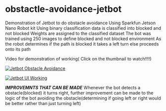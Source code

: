 # obstactle-avoidance-jetbot
Demonstration of Jetbot to do obstacle avoidance
Using Sparkfun Jetson Nano Robot kit 
Using binary classification data is classified into blocked and not blocked
Weights are assigned to the classified dataset
The bot was trained using 250 images to define blocked and not blocked environment
As the robot determines if the path is blocked it takes a left turn else proceeds onto its path


Video for demonstration of working( Click on the thumbnail to watch!!!!)

[![Jetbot Obstacle Avoidance](https://i9.ytimg.com/vi/Yk78EoYp0ks/mq1.jpg?sqp=CPyZmIwG&rs=AOn4CLBHQ2vCPU20SoaaMcHUwj2xTOovcw)](https://youtu.be/Yk78EoYp0ks "Jetbot Obstacle Avoidance")

[![Jetbot UI Working](https://i9.ytimg.com/vi/dQhTMA7hzCs/mq2.jpg?sqp=CNSemIwG&rs=AOn4CLAAke_2jljC6HJT6XOhntQTnvXaAg)](https://youtu.be/dQhTMA7hzCs "Jetbot UI Working")




***IMPROVEMNTS THAT CAN BE MADE***
Whenever the bot detects a obstacle(blocked) it turns right, further improvement can be made to the logic of the bot avoiding the obstacle(determining if going left or right would be better rather than just turning left)
